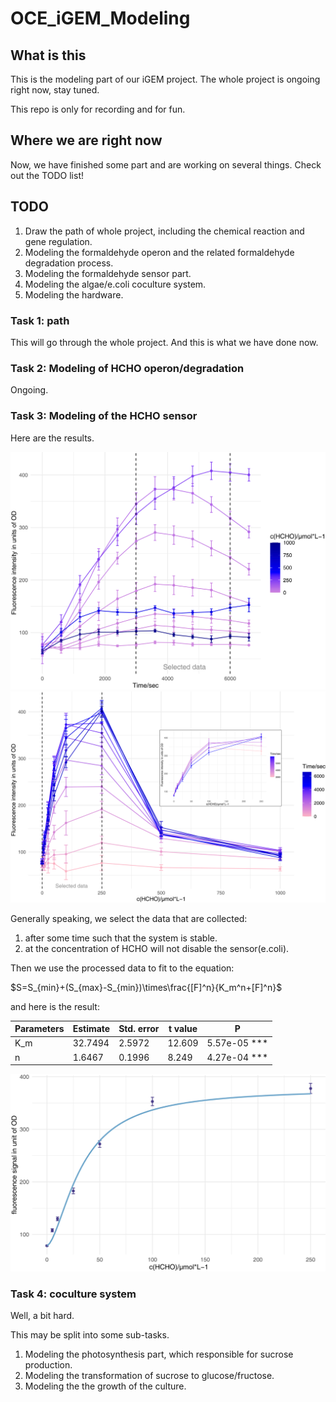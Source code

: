 # OCE_iGEM_Modeling

## What is this

This is the modeling part of our iGEM project. The whole project is ongoing right now, stay tuned.

This repo is only for recording and for fun.

## Where we are right now

Now, we have finished some part and are working on several things. Check out the TODO list!

## TODO

1. Draw the path of whole project, including the chemical reaction and gene regulation.
2. Modeling the formaldehyde operon and the related formaldehyde degradation process.
3. Modeling the formaldehyde sensor part.
4. Modeling the algae/e.coli coculture system.
5. Modeling the hardware.

### Task 1: path

This will go through the whole project. And this is what we have done now.

### Task 2: Modeling of HCHO operon/degradation

Ongoing.

### Task 3: Modeling of the HCHO sensor

Here are the results.

![F-T](Graph/F-T.jpg)
![S-F-C](Graph/S-F-Combine.png)

Generally speaking, we select the data that are collected:

1. after some time such that the system is stable.
2. at the concentration of HCHO will not disable the sensor(e.coli).

Then we use the processed data to fit to the equation:

$S=S_{min}+(S_{max}-S_{min})\times\frac{[F]^n}{K_m^n+[F]^n}$

and here is the result:

| Parameters | Estimate | Std. error | t value | P                |
|------------|----------|------------|---------|------------------|
| K_m        | 32.7494  | 2.5972     | 12.609   | 5.57e-05 *** |
| n          | 1.6467   | 0.1996     | 8.249    | 4.27e-04 ***  |

![fit](Graph/fit-S-F-Hill.jpg)

### Task 4: coculture system

Well, a bit hard.

This may be split into some sub-tasks.

1. Modeling the photosynthesis part, which responsible for sucrose production.
2. Modeling the transformation of sucrose to glucose/fructose.
3. Modeling the the growth of the culture.